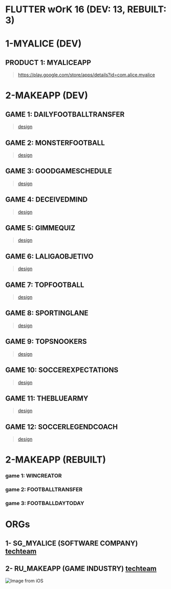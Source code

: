 # FLUTTER wOrK 16 (DEV: 13, REBUILT: 3)

# 1-MYALICE (DEV)
## PRODUCT 1: MYALICEAPP
> https://play.google.com/store/apps/details?id=com.alice.myalice

# 2-MAKEAPP (DEV)
## GAME 1: DAILYFOOTBALLTRANSFER
> [design](https://www.figma.com/file/dekhabJglospiuJ4m5HfGN/Daily-Football-Transfer?node-id=0%3A1)
## GAME 2: MONSTERFOOTBALL
> [design](https://www.figma.com/file/VyaAJJJusHvDtOt6MjkJBJ/Sporting-App?node-id=0%3A1&t=UtYQC8kUAWm63Tzm-0)
## GAME 3: GOODGAMESCHEDULE
> [design](https://www.figma.com/file/nmiGfk7YStYREeCMj8Qeyj/Good-Game-Schedule?node-id=0%3A1&t=coxZnmUVqqVpocJ0-1)
## GAME 4: DECEIVEDMIND
> [design](https://www.figma.com/file/lBnYUMEHOHa1YGRRTmYfPq/Deceived-Mind?node-id=0%3A1&t=n7XLZGcfgSAoMOAQ-0)
## GAME 5: GIMMEQUIZ
> [design](https://www.figma.com/file/hcrZss2chmK6O2cbKflIT0/Gimme-Quiz?node-id=0-1&t=BMeoV6pnBYuS4i7u-0)
## GAME 6: LALIGAOBJETIVO
> [design](https://www.figma.com/file/YuJZDgFOZfPHjlubaEZ8eT/La-liga-objetivo?node-id=0-1&t=aIwSCYbi1mUZkhlT-0)
## GAME 7: TOPFOOTBALL
> [design](https://www.figma.com/file/X3YYOwsSgthNZtC0HNEELg/Top-Football?node-id=0-1&t=tUvMbPRpfXcWc8Nc-0)
## GAME 8: SPORTINGLANE
> [design](https://www.figma.com/file/mQot2GyYZHaWqmzYXfe2xY/Sporting-Lane?node-id=0-1&t=p9caRmn2jhwJ2EnC-0)
## GAME 9: TOPSNOOKERS
> [design](https://www.figma.com/file/AXsXU9N7X88XHbTaQ8r3e2/Top-Snookers?type=design&node-id=0-1&t=WNFM8jaeL3eUdDKg-0)
## GAME 10: SOCCEREXPECTATIONS
> [design](https://www.figma.com/file/dJuyYhvXPrMRFklcFyDQuX/Soccer-Expectations?type=design&node-id=1-2&t=42zCYxx7DqdX8TKp-0)
## GAME 11: THEBLUEARMY
> [design](https://www.figma.com/file/GOGC4toTB1xHacbXOJ6X6Y/The-Blue-Army?type=design&node-id=0-1&t=y74qPLOXNv9aUfS3-0)
## GAME 12: SOCCERLEGENDCOACH
> [design](https://www.figma.com/file/adiU8GN88RCRQQv15yQgcW/Soccer-Legeng-Coach?type=design&node-id=2-103&mode=design&t=CXUada10wZr7fbgY-0)



# 2-MAKEAPP (REBUILT)
### game 1: WINCREATOR
### game 2: FOOTBALLTRANSFER
### game 3: FOOTBALLDAYTODAY

# ORGs
## 1- SG_MYALICE (SOFTWARE COMPANY) [techteam](https://www.linkedin.com/search/results/people/?currentCompany=%5B%2214491153%22%5D&origin=COMPANY_PAGE_CANNED_SEARCH&sid=gfw)
## 2- RU_MAKEAPP (GAME INDUSTRY) [techteam](https://gitlab.com/users/sakib-rahman-bangladesh/following)
![Image from iOS](https://user-images.githubusercontent.com/24685590/116859641-1ff5cc80-ac22-11eb-868d-c7ba5ef18bbc.jpg)